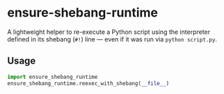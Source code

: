 # ensure-shebang-runtime

A lightweight helper to re-execute a Python script using the interpreter defined in its shebang (`#!`) line — even if it was run via `python script.py`.

## Usage

```python
import ensure_shebang_runtime
ensure_shebang_runtime.reexec_with_shebang(__file__)

